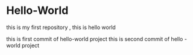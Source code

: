 # Hello-World
this is my first repository , this is hello world

this is first commit of hello-world project
this is second commit of hello - world project
